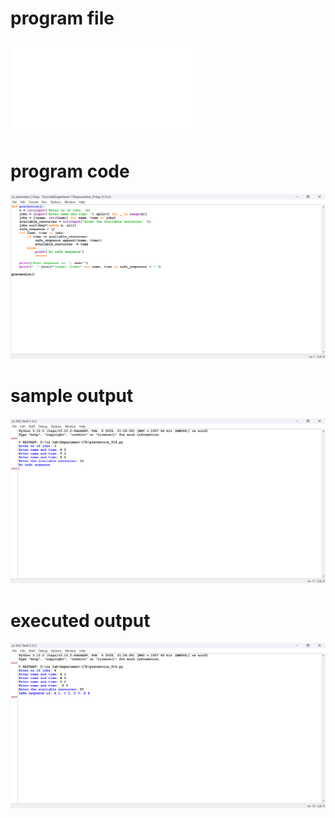 # program file
![program_file](prevention_514.py)

# program code
![program_code](prevention_514.png)

# sample output
![sample_output](prevention_SO_514.png)

# executed output
![executed_output](prevention_EO_514.png)

